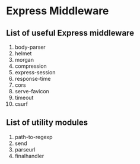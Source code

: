 # Express Middleware

## List of useful Express middleware

1. body-parser
1. helmet
1. morgan
1. compression
1. express-session
1. response-time
1. cors
1. serve-favicon
1. timeout
1. csurf

## List of utility modules

1. path-to-regexp
1. send
1. parseurl
1. finalhandler